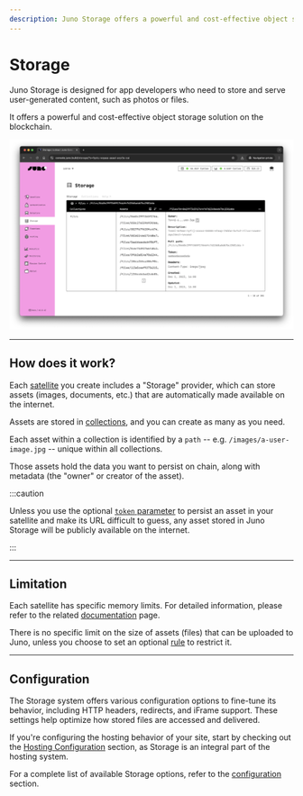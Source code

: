 ```yaml
---
description: Juno Storage offers a powerful and cost-effective object storage solution on the blockchain for app developers. Learn how to store and serve user-generated content securely.
---
```


# Storage

Juno Storage is designed for app developers who need to store and serve user-generated content, such as photos or files.

It offers a powerful and cost-effective object storage solution on the blockchain.

![A screenshot of the Storage in Juno's Console](../../img/satellite/storage.webp)

---

## How does it work?

Each [satellite] you create includes a "Storage" provider, which can store assets (images, documents, etc.) that are automatically made available on the internet.

Assets are stored in [collections](./collections.md), and you can create as many as you need.

Each asset within a collection is identified by a `path` -- e.g. `/images/a-user-image.jpg` -- unique within all collections.

Those assets hold the data you want to persist on chain, along with metadata (the "owner" or creator of the asset).

:::caution

Unless you use the optional [`token` parameter](./development.md#protected-asset) to persist an asset in your satellite and make its URL difficult to guess, any asset stored in Juno Storage will be publicly available on the internet.

:::

---

## Limitation

Each satellite has specific memory limits. For detailed information, please refer to the related [documentation](../../miscellaneous/memory.md) page.

There is no specific limit on the size of assets (files) that can be uploaded to Juno, unless you choose to set an optional [rule](./development.md#permissions) to restrict it.

---

## Configuration

The Storage system offers various configuration options to fine-tune its behavior, including HTTP headers, redirects, and iFrame support. These settings help optimize how stored files are accessed and delivered.

If you're configuring the hosting behavior of your site, start by checking out the [Hosting Configuration](../hosting.mdx#configure-hosting-behavior) section, as Storage is an integral part of the hosting system.

For a complete list of available Storage options, refer to the [configuration](../../miscellaneous/configuration.mdx) section.

[satellite]: ../../terminology.md#satellite
